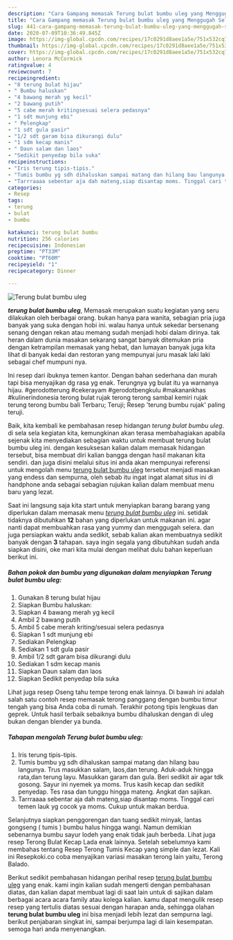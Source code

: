 ```yaml
---
description: "Cara Gampang memasak Terung bulat bumbu uleg yang Menggugah Selera"
title: "Cara Gampang memasak Terung bulat bumbu uleg yang Menggugah Selera"
slug: 441-cara-gampang-memasak-terung-bulat-bumbu-uleg-yang-menggugah-selera
date: 2020-07-09T10:36:49.845Z
image: https://img-global.cpcdn.com/recipes/17c0291d8aee1a5e/751x532cq70/terung-bulat-bumbu-uleg-foto-resep-utama.jpg
thumbnail: https://img-global.cpcdn.com/recipes/17c0291d8aee1a5e/751x532cq70/terung-bulat-bumbu-uleg-foto-resep-utama.jpg
cover: https://img-global.cpcdn.com/recipes/17c0291d8aee1a5e/751x532cq70/terung-bulat-bumbu-uleg-foto-resep-utama.jpg
author: Lenora McCormick
ratingvalue: 4
reviewcount: 7
recipeingredient:
- "8 terung bulat hijau"
- " Bumbu haluskan"
- "4 bawang merah yg kecil"
- "2 bawang putih"
- "5 cabe merah kritingsesuai selera pedasnya"
- "1 sdt munjung ebi"
- " Pelengkap"
- "1 sdt gula pasir"
- "1/2 sdt garam bisa dikurangi dulu"
- "1 sdm kecap manis"
- " Daun salam dan laos"
- "Sedikit penyedap bila suka"
recipeinstructions:
- "Iris terung tipis-tipis."
- "Tumis bumbu yg sdh dihaluskan sampai matang dan hilang bau langunya. Trus masukkan salam, laos,dan terung. Aduk-aduk hingga rata,dan terung layu. Masukkan garam dan gula. Beri sedikit air agar tdk gosong. Sayur ini nyemek ya moms. Trus kasih kecap dan sedikit penyedap. Tes rasa dan tunggu hingga mateng. Angkat dan sajikan."
- "Tarrraaaa sebentar aja dah mateng,siap disantap moms. Tinggal cari temen lauk yg cocok ya moms. Cukup untuk makan berdua."
categories:
- Resep
tags:
- terung
- bulat
- bumbu

katakunci: terung bulat bumbu 
nutrition: 256 calories
recipecuisine: Indonesian
preptime: "PT33M"
cooktime: "PT60M"
recipeyield: "1"
recipecategory: Dinner

---
```



![Terung bulat bumbu uleg](https://img-global.cpcdn.com/recipes/17c0291d8aee1a5e/751x532cq70/terung-bulat-bumbu-uleg-foto-resep-utama.jpg)

<b><i>terung bulat bumbu uleg</i></b>, Memasak merupakan suatu kegiatan yang seru dilakukan oleh berbagai orang. bukan hanya para wanita, sebagian pria juga banyak yang suka dengan hobi ini. walau hanya untuk sekedar bersenang senang dengan rekan atau memang sudah menjadi hobi dalam dirinya. tak heran dalam dunia masakan sekarang sangat banyak ditemukan pria dengan ketrampilan memasak yang hebat, dan lumayan banyak juga kita lihat di banyak kedai dan restoran yang mempunyai juru masak laki laki sebagai chef mumpuni nya.

Ini resep dari ibuknya temen kantor. Dengan bahan sederhana dan murah tapi bisa menyajikan dg rasa yg enak. Terungnya yg bulat itu ya warnanya hijau. #gerodotterung #cekerayam #gerodotbengkulu #makanankhas #kulinerindonesia terong bulat rujak terong terong sambal kemiri rujak terung terong bumbu bali Terbaru; Teruji; Resep &#39;terung bumbu rujak&#39; paling teruji.

Baik, kita kembali ke pembahasan resep hidangan <i>terung bulat bumbu uleg</i>. di sela sela kegiatan kita, kemungkinan akan terasa membahagiakan apabila sejenak kita menyediakan sebagian waktu untuk membuat terung bulat bumbu uleg ini. dengan kesuksesan kalian dalam memasak hidangan tersebut, bisa membuat diri kalian bangga dengan hasil makanan kita sendiri. dan juga disini melalui situs ini anda akan mempunyai referensi untuk mengolah menu <u>terung bulat bumbu uleg</u> tersebut menjadi masakan yang endess dan sempurna, oleh sebab itu ingat ingat alamat situs ini di handphone anda sebagai sebagian rujukan kalian dalam membuat menu baru yang lezat.


Saat ini langsung saja kita start untuk menyiapkan barang barang yang diperlukan dalam memasak menu <u><i>terung bulat bumbu uleg</i></u> ini. setidak tidaknya dibutuhkan <b>12</b> bahan yang diperlukan untuk makanan ini. agar nanti dapat membuahkan rasa yang yummy dan menggugah selera. dan juga persiapkan waktu anda sedikit, sebab kalian akan membuatnya sedikit banyak dengan <b>3</b> tahapan. saya ingin segala yang dibutuhkan sudah anda siapkan disini, oke mari kita mulai dengan melihat dulu bahan keperluan berikut ini.

<!--inarticleads1-->

##### Bahan pokok dan bumbu yang digunakan dalam menyiapkan Terung bulat bumbu uleg:

1. Gunakan 8 terung bulat hijau
1. Siapkan  Bumbu haluskan:
1. Siapkan 4 bawang merah yg kecil
1. Ambil 2 bawang putih
1. Ambil 5 cabe merah kriting/sesuai selera pedasnya
1. Siapkan 1 sdt munjung ebi
1. Sediakan  Pelengkap
1. Sediakan 1 sdt gula pasir
1. Ambil 1/2 sdt garam bisa dikurangi dulu
1. Sediakan 1 sdm kecap manis
1. Siapkan  Daun salam dan laos
1. Siapkan Sedikit penyedap bila suka


Lihat juga resep Oseng tahu tempe terong enak lainnya. Di bawah ini adalah salah satu contoh resep memasak terong panggang dengan bumbu timur tengah yang bisa Anda coba di rumah. Terakhir potong tipis lengkuas dan geprek. Untuk hasil terbaik sebaiknya bumbu dihaluskan dengan di uleg bukan dengan blender ya bunda. 

<!--inarticleads2-->

##### Tahapan mengolah Terung bulat bumbu uleg:

1. Iris terung tipis-tipis.
1. Tumis bumbu yg sdh dihaluskan sampai matang dan hilang bau langunya. Trus masukkan salam, laos,dan terung. Aduk-aduk hingga rata,dan terung layu. Masukkan garam dan gula. Beri sedikit air agar tdk gosong. Sayur ini nyemek ya moms. Trus kasih kecap dan sedikit penyedap. Tes rasa dan tunggu hingga mateng. Angkat dan sajikan.
1. Tarrraaaa sebentar aja dah mateng,siap disantap moms. Tinggal cari temen lauk yg cocok ya moms. Cukup untuk makan berdua.


Selanjutnya siapkan penggorengan dan tuang sedikit minyak, lantas gongseng ( tumis ) bumbu halus hingga wangi. Namun demikian sebenarnya bumbu sayur lodeh yang enak tidak jauh berbeda. Lihat juga resep Terong Bulat Kecap Lada enak lainnya. Setelah sebelumnya kami membahas tentang Resep Terong Tumis Kecap yang simple dan lezat. Kali ini Resepkoki.co coba menyajikan variasi masakan terong lain yaitu, Terong Balado. 

Berikut sedikit pembahasan hidangan perihal resep <u>terung bulat bumbu uleg</u> yang enak. kami ingin kalian sudah mengerti dengan pembahasan diatas, dan kalian dapat membuat lagi di saat lain untuk di sajikan dalam berbagai acara acara family atau kolega kalian. kamu dapat mengulik resep resep yang tertulis diatas sesuai dengan harapan anda, sehingga olahan <b>terung bulat bumbu uleg</b> ini bisa menjadi lebih lezat dan sempurna lagi. berikut penjabaran singkat ini, sampai berjumpa lagi di lain kesempatan. semoga hari anda menyenangkan.
